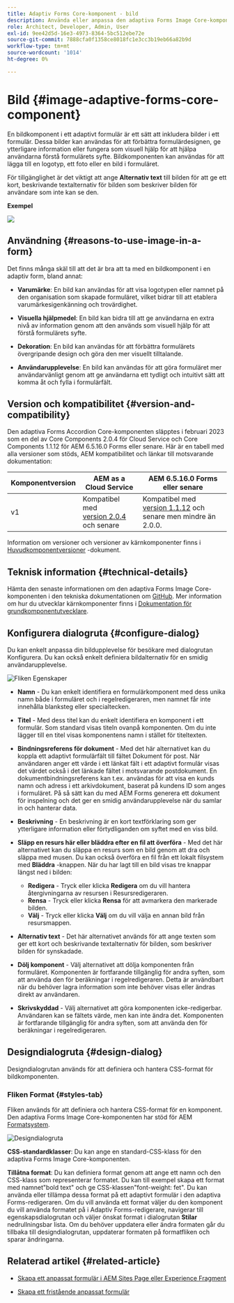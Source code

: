 ```yaml
---
title: Adaptiv Forms Core-komponent - bild
description: Använda eller anpassa den adaptiva Forms Image Core-komponenten.
role: Architect, Developer, Admin, User
exl-id: 9ee42d5d-16e3-4973-8364-5bc512ebe72e
source-git-commit: 7888cfa0f1358ce8018fc1e3cc3b19eb66a82b9d
workflow-type: tm+mt
source-wordcount: '1014'
ht-degree: 0%

---
```


# Bild {#image-adaptive-forms-core-component}

En bildkomponent i ett adaptivt formulär är ett sätt att inkludera bilder i ett formulär. Dessa bilder kan användas för att förbättra formulärdesignen, ge ytterligare information eller fungera som visuell hjälp för att hjälpa användarna förstå formulärets syfte. Bildkomponenten kan användas för att lägga till en logotyp, ett foto eller en bild i formuläret.

För tillgänglighet är det viktigt att ange **Alternativ text** till bilden för att ge ett kort, beskrivande textalternativ för bilden som beskriver bilden för användare som inte kan se den.


**Exempel**

![](/help/adaptive-forms/assets/image.png)


## Användning {#reasons-to-use-image-in-a-form}

Det finns många skäl till att det är bra att ta med en bildkomponent i en adaptiv form, bland annat:

* **Varumärke**: En bild kan användas för att visa logotypen eller namnet på den organisation som skapade formuläret, vilket bidrar till att etablera varumärkesigenkänning och trovärdighet.

* **Visuella hjälpmedel**: En bild kan bidra till att ge användarna en extra nivå av information genom att den används som visuell hjälp för att förstå formulärets syfte.

* **Dekoration**: En bild kan användas för att förbättra formulärets övergripande design och göra den mer visuellt tilltalande.

* **Användarupplevelse**: En bild kan användas för att göra formuläret mer användarvänligt genom att ge användarna ett tydligt och intuitivt sätt att komma åt och fylla i formulärfält.

## Version och kompatibilitet {#version-and-compatibility}

Den adaptiva Forms Accordion Core-komponenten släpptes i februari 2023 som en del av Core Components 2.0.4 för Cloud Service och Core Components 1.1.12 för AEM 6.5.16.0 Forms eller senare. Här är en tabell med alla versioner som stöds, AEM kompatibilitet och länkar till motsvarande dokumentation:

| Komponentversion | AEM as a Cloud Service | AEM 6.5.16.0 Forms eller senare |
|---|---|---|
| v1 | Kompatibel med<br>[version 2.0.4](/help/adaptive-forms/version.md) och senare | Kompatibel med<br>[version 1.1.12](/help/adaptive-forms/version.md) och senare men mindre än 2.0.0. |

Information om versioner och versioner av kärnkomponenter finns i [Huvudkomponentversioner](/help/adaptive-forms/version.md) -dokument.


<!-- ## Sample Component Output {#sample-component-output}

To experience the Accordion Component as well as see examples of its configuration options as well as HTML and JSON output, visit the [Component Library](https://adobe.com/go/aem_cmp_library_accordion). -->

## Teknisk information {#technical-details}

Hämta den senaste informationen om den adaptiva Forms Image Core-komponenten i den tekniska dokumentationen om [GitHub](https://github.com/adobe/aem-core-forms-components/tree/master/ui.af.apps/src/main/content/jcr_root/apps/core/fd/components/form/image/v1/image). Mer information om hur du utvecklar kärnkomponenter finns i [Dokumentation för grundkomponentutvecklare](/help/developing/overview.md).


## Konfigurera dialogruta {#configure-dialog}

Du kan enkelt anpassa din bildupplevelse för besökare med dialogrutan Konfigurera. Du kan också enkelt definiera bildalternativ för en smidig användarupplevelse.

![Fliken Egenskaper](/help/adaptive-forms/assets/image_properties.png)

* **Namn** - Du kan enkelt identifiera en formulärkomponent med dess unika namn både i formuläret och i regelredigeraren, men namnet får inte innehålla blanksteg eller specialtecken.

* **Titel** - Med dess titel kan du enkelt identifiera en komponent i ett formulär. Som standard visas titeln ovanpå komponenten. Om du inte lägger till en titel visas komponentens namn i stället för titeltexten.

* **Bindningsreferens för dokument** - Med det här alternativet kan du koppla ett adaptivt formulärfält till fältet Dokument för post. När användaren anger ett värde i ett länkat fält i ett adaptivt formulär visas det värdet också i det länkade fältet i motsvarande postdokument. En dokumentbindningsreferens kan t.ex. användas för att visa en kunds namn och adress i ett arkivdokument, baserat på kundens ID som anges i formuläret. På så sätt kan du med AEM Forms generera ett dokument för inspelning och det ger en smidig användarupplevelse när du samlar in och hanterar data.

* **Beskrivning** - En beskrivning är en kort textförklaring som ger ytterligare information eller förtydliganden om syftet med en viss bild.

* **Släpp en resurs här eller bläddra efter en fil att överföra** - Med det här alternativet kan du släppa en resurs som en bild genom att dra och släppa med musen. Du kan också överföra en fil från ett lokalt filsystem med **Bläddra** -knappen. När du har lagt till en bild visas tre knappar längst ned i bilden:
   * **Redigera** - Tryck eller klicka **Redigera** om du vill hantera återgivningarna av resursen i Resursredigeraren.
   * **Rensa** - Tryck eller klicka **Rensa** för att avmarkera den markerade bilden.
   * **Välj** - Tryck eller klicka **Välj**  om du vill välja en annan bild från resursmappen.

* **Alternativ text** - Det här alternativet används för att ange texten som ger ett kort och beskrivande textalternativ för bilden, som beskriver bilden för synskadade.

* **Dölj komponent** - Välj alternativet att dölja komponenten från formuläret. Komponenten är fortfarande tillgänglig för andra syften, som att använda den för beräkningar i regelredigeraren. Detta är användbart när du behöver lagra information som inte behöver visas eller ändras direkt av användaren.

* **Skrivskyddad** - Välj alternativet att göra komponenten icke-redigerbar. Användaren kan se fältets värde, men kan inte ändra det. Komponenten är fortfarande tillgänglig för andra syften, som att använda den för beräkningar i regelredigeraren.

## Designdialogruta {#design-dialog}

Designdialogrutan används för att definiera och hantera CSS-format för bildkomponenten.

### Fliken Format {#styles-tab}

Fliken används för att definiera och hantera CSS-format för en komponent. Den adaptiva Forms Image Core-komponenten har stöd för AEM [Formatsystem](/help/get-started/authoring.md#component-styling).

![Designdialogruta](/help/adaptive-forms/assets/image_designdialog.png)

**CSS-standardklasser**: Du kan ange en standard-CSS-klass för den adaptiva Forms Image Core-komponenten.

**Tillåtna format**: Du kan definiera format genom att ange ett namn och den CSS-klass som representerar formatet. Du kan till exempel skapa ett format med namnet&quot;bold text&quot; och ge CSS-klassen&quot;font-weight: fet&quot;. Du kan använda eller tillämpa dessa format på ett adaptivt formulär i den adaptiva Forms-redigeraren. Om du vill använda ett format väljer du den komponent du vill använda formatet på i Adaptiv Forms-redigerare, navigerar till egenskapsdialogrutan och väljer önskat format i dialogrutan **Stilar** nedrullningsbar lista. Om du behöver uppdatera eller ändra formaten går du tillbaka till designdialogrutan, uppdaterar formaten på formatfliken och sparar ändringarna.

## Relaterad artikel {#related-article}

* [Skapa ett anpassat formulär i AEM Sites Page eller Experience Fragment](https://experienceleague.adobe.com/docs/experience-manager-cloud-service/content/forms/adaptive-forms-authoring/create-or-add-an-adaptive-form-to-aem-sites-page.html)

* [Skapa ett fristående anpassat formulär](https://experienceleague.adobe.com/docs/experience-manager-cloud-service/content/forms/adaptive-forms-authoring/authoring-adaptive-forms-core-components/create-an-adaptive-form-on-forms-cs/creating-adaptive-form-core-components.html)
